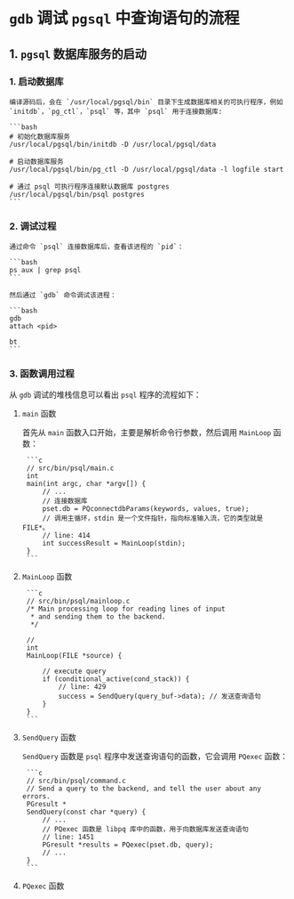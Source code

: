 # `gdb` 调试 `pgsql` 中查询语句的流程

## 1. `pgsql` 数据库服务的启动

### 1. 启动数据库

    编译源码后，会在 `/usr/local/pgsql/bin` 目录下生成数据库相关的可执行程序，例如 `initdb`，`pg_ctl`，`psql` 等，其中 `psql` 用于连接数据库:

    ```bash
    # 初始化数据库服务
    /usr/local/pgsql/bin/initdb -D /usr/local/pgsql/data

    # 启动数据库服务
    /usr/local/pgsql/bin/pg_ctl -D /usr/local/pgsql/data -l logfile start

    # 通过 psql 可执行程序连接默认数据库 postgres
    /usr/local/pgsql/bin/psql postgres
    ```

### 2. 调试过程

    通过命令 `psql` 连接数据库后，查看该进程的 `pid`：

    ```bash
    ps aux | grep psql
    ```

    然后通过 `gdb` 命令调试该进程：

    ```bash
    gdb
    attach <pid>

    bt
    ```

### 3. 函数调用过程

从 `gdb` 调试的堆栈信息可以看出 `psql` 程序的流程如下：

1. `main` 函数

    首先从 `main` 函数入口开始，主要是解析命令行参数，然后调用 `MainLoop` 函数：

        ```c
        // src/bin/psql/main.c
        int
        main(int argc, char *argv[]) {
            // ...
            // 连接数据库
            pset.db = PQconnectdbParams(keywords, values, true);
            // 调用主循环，stdin 是一个文件指针，指向标准输入流，它的类型就是 FILE*。 
            // line: 414
            int successResult = MainLoop(stdin);
        }
        ```

2. `MainLoop` 函数

        ```c
        // src/bin/psql/mainloop.c
        /* Main processing loop for reading lines of input
         * and sending them to the backend.
         */

        // 
        int
        MainLoop(FILE *source) {

            // execute query  
            if (conditional_active(cond_stack)) {
                // line: 429
                success = SendQuery(query_buf->data); // 发送查询语句
            }
        }
        ```

3. `SendQuery` 函数

    `SendQuery` 函数是 `psql` 程序中发送查询语句的函数，它会调用 `PQexec` 函数：

        ```c
        // src/bin/psql/command.c
        // Send a query to the backend, and tell the user about any errors.
        PGresult *
        SendQuery(const char *query) {
            // ...
            // PQexec 函数是 libpq 库中的函数，用于向数据库发送查询语句
            // line: 1451
            PGresult *results = PQexec(pset.db, query);
            // ...
        }
        ```
4. `PQexec` 函数
